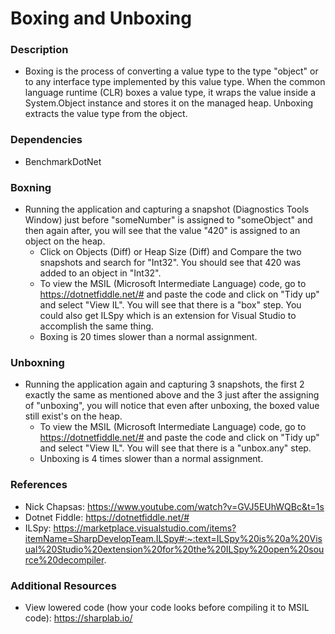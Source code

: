 # Boxing and Unboxing

### Description

* Boxing is the process of converting a value type to the type "object" or to any interface type implemented by this value type. When the common language runtime (CLR) boxes a value type, it wraps the value inside a System.Object instance and stores it on the managed heap. Unboxing extracts the value type from the object.

### Dependencies

* BenchmarkDotNet

### Boxning

* Running the application and capturing a snapshot (Diagnostics Tools Window) just before "someNumber" is assigned to "someObject" and then again after, you will see that the value "420" is assigned to an object on the heap.
	* Click on Objects (Diff) or Heap Size (Diff) and Compare the two snapshots and search for "Int32".  You should see that 420 was added to an object in "Int32".
	* To view the MSIL (Microsoft Intermediate Language) code, go to https://dotnetfiddle.net/# and paste the code and click on "Tidy up" and select "View IL". You will see that there is a "box" step. You could also get ILSpy which is an extension for Visual Studio to accomplish the same thing.
	* Boxing is 20 times slower than a normal assignment.

### Unboxning
* Running the application again and capturing 3 snapshots, the first 2 exactly the same as mentioned above and the 3 just after the assigning of "unboxing", you will notice that even after unboxing, the boxed value still exist's on the heap.
	* To view the MSIL (Microsoft Intermediate Language) code, go to https://dotnetfiddle.net/# and paste the code and click on "Tidy up" and select "View IL". You will see that there is a "unbox.any" step.
	* Unboxing is 4 times slower than a normal assignment.

### References

* Nick Chapsas: https://www.youtube.com/watch?v=GVJ5EUhWQBc&t=1s
* Dotnet Fiddle: https://dotnetfiddle.net/#
* ILSpy: https://marketplace.visualstudio.com/items?itemName=SharpDevelopTeam.ILSpy#:~:text=ILSpy%20is%20a%20Visual%20Studio%20extension%20for%20the%20ILSpy%20open%20source%20decompiler.

### Additional Resources

* View lowered code (how your code looks before compiling it to MSIL code): https://sharplab.io/